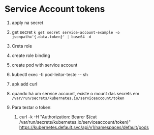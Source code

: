 # Service Account tokens

1. apply na secret
2. get secret `k get secret service-account-example -o jsonpath='{.data.token}' | base64 -d `

3. Creta role
4. create role binding
5. create pod with service account

6. kubectl exec -ti pod-leitor-teste -- sh
7. apk add curl 
8. quando há um service account, existe o mount das secrets em  `/var/run/secrets/kubernetes.io/serviceaccount/token `
9. Para testar o token: 
   1.  curl -k -H "Authorization: Bearer $(cat /var/run/secrets/kubernetes.io/serviceaccount/token)" https://kubernetes.default.svc/api/v1/namespaces/default/pods